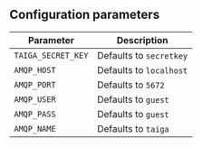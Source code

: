 ## Configuration parameters

| Parameter             | Description               |
|---                    |---                        |
| `TAIGA_SECRET_KEY`                 | Defaults to `secretkey`                          |
| `AMQP_HOST`                 | Defaults to `localhost`                          |
| `AMQP_PORT`                 | Defaults to `5672`                          |
| `AMQP_USER`                 | Defaults to `guest`                          |
| `AMQP_PASS`                 | Defaults to `guest`                          |
| `AMQP_NAME`                 | Defaults to `taiga`                          |
